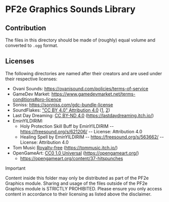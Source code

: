 # PF2e Graphics Sounds Library

## Contribution

The files in this directory should be made of (roughly) equal volume and converted to `.ogg` format.

## Licenses

The following directories are named after their creators and are used under their respective licenses:

- Ovani Sounds: <https://ovanisound.com/policies/terms-of-service>
- GameDev Market: <https://www.gamedevmarket.net/terms-conditions#pro-licence>
- Soniss: <https://sonniss.com/gdc-bundle-license>
- SoundFlakes: ["CC BY 4.0" Attribution 4.0](https://creativecommons.org/licenses/by/4.0/) ([1](https://freesound.org/people/SoundFlakes/packs/27753/), [2](https://freesound.org/people/SoundFlakes/packs/27745/))
- Last Day Dreaming: [CC BY-ND 4.0](https://creativecommons.org/licenses/by-nd/4.0/) (https://lastdaydreaming.itch.io/)
- EminYILDIRIM:
  - Holy Protection Skill Buff by EminYILDIRIM -- https://freesound.org/s/621206/ -- License: Attribution 4.0
  - Healing Spell by EminYILDIRIM -- https://freesound.org/s/563662/ -- License: Attribution 4.0
- Tom Music [Royalty-free](https://en.wikipedia.org/wiki/Royalty-free) (https://tommusic.itch.io/)
- OpenGameArt: [CC0 1.0 Universal](https://creativecommons.org/publicdomain/zero/1.0/deed.en) (https://opengameart.org/)
  - https://opengameart.org/content/37-hitspunches

> [!important]
> Content inside this folder may only be distributed as part of the PF2e Graphics module. Sharing and usage of the files outside of the PF2e Graphics module is STRICTLY PROHIBITED. Please ensure you only access content in accordance to their licensing as listed above the disclaimer.
